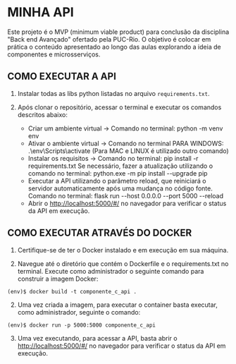 # MINHA API
Este projeto é o MVP (minimum viable product) para conclusão da disciplina "Back end Avançado" ofertado pela PUC-Rio.
O objetivo é colocar em prática o conteúdo apresentado ao longo das aulas explorando a ideia de componentes e microsserviços.

## COMO EXECUTAR A API

1) Instalar todas as libs python listadas no arquivo `requirements.txt`.

2) Após clonar o repositório, acessar o terminal e executar os comandos descritos abaixo:

    * Criar um ambiente virtual -> Comando no terminal: python -m venv env
    * Ativar o ambiente virtual ->  Comando no terminal PARA WINDOWS: .\env\Scripts\activate (Para MAC e LINUX é utilizado outro comando)
    * Instalar os requisitos -> Comando no terminal: pip install -r requirements.txt
      Se necessário, fazer a atualização utilizando o comando no terminal: python.exe -m pip install --upgrade pip
    * Executar a API utilizando o parâmetro reload, que reiniciará o servidor automaticamente após uma mudança no código fonte. 
      Comando no terminal: flask run --host 0.0.0.0 --port 5000 --reload
    * Abrir o [http://localhost:5000/#/](http://localhost:5000/#/) no navegador para verificar o status da API em execução.


## COMO EXECUTAR ATRAVÉS DO DOCKER

1) Certifique-se de ter o Docker instalado e em execução em sua máquina.

2) Navegue até o diretório que contém o Dockerfile e o requirements.txt no terminal. Execute como administrador o seguinte comando para construir a imagem Docker:
```
(env)$ docker build -t componente_c_api .
```

2) Uma vez criada a imagem, para executar o container basta executar, como administrador, seguinte o comando:
```
(env)$ docker run -p 5000:5000 componente_c_api
```

3) Uma vez executando, para acessar a API, basta abrir o [http://localhost:5000/#/](http://localhost:5000/#/) no navegador para verificar o status da API em execução.


